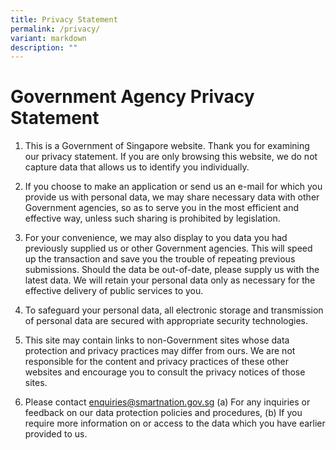 ```yaml
---
title: Privacy Statement
permalink: /privacy/
variant: markdown
description: ""
---
```

Government Agency Privacy Statement
===================================

1.  This is a Government of Singapore website. Thank you for examining our privacy statement. If you are only browsing this website, we do not capture data that allows us to identify you individually.
    
2.  If you choose to make an application or send us an e-mail for which you provide us with personal data, we may share necessary data with other Government agencies, so as to serve you in the most efficient and effective way, unless such sharing is prohibited by legislation.
    
3.  For your convenience, we may also display to you data you had previously supplied us or other Government agencies. This will speed up the transaction and save you the trouble of repeating previous submissions. Should the data be out-of-date, please supply us with the latest data. We will retain your personal data only as necessary for the effective delivery of public services to you.
    
4.  To safeguard your personal data, all electronic storage and transmission of personal data are secured with appropriate security technologies.
    
5.  This site may contain links to non-Government sites whose data protection and privacy practices may differ from ours. We are not responsible for the content and privacy practices of these other websites and encourage you to consult the privacy notices of those sites.
    
6.  Please contact enquiries@smartnation.gov.sg (a) For any inquiries or feedback on our data protection policies and procedures, (b) If you require more information on or access to the data which you have earlier provided to us.